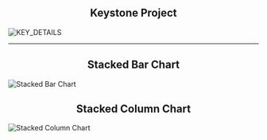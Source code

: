 <h2 align="center"> Keystone Project </h2>

![KEY_DETAILS](https://github.com/ROB6665/POWER_BI/assets/121626867/c3a0143a-9f7b-4a87-88c9-27620e7e7399)

<hr>

<h2 align="center"> Stacked Bar Chart </h2>

![Stacked Bar Chart](https://github.com/ROB6665/POWER_BI/assets/121626867/2cf48860-a897-415b-8e23-614b25055df7)

<h2 align="center"> Stacked Column Chart </h2>

![Stacked Column Chart](https://github.com/ROB6665/POWER_BI/assets/121626867/31ac51ae-1ff8-4bbb-b0d6-3b20cbaba82b)
